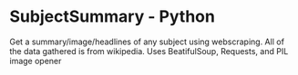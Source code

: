 # SubjectSummary - Python
Get a summary/image/headlines of any subject using webscraping.
All of the data gathered is from wikipedia. 
Uses BeatifulSoup, Requests, and PIL image opener
